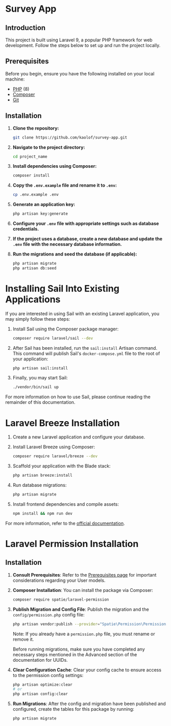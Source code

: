 # Survey App

## Introduction

This project is built using Laravel 9, a popular PHP framework for web development. Follow the steps below to set up and run the project locally.

## Prerequisites

Before you begin, ensure you have the following installed on your local machine:

- [PHP](https://www.php.net/) (8)
- [Composer](https://getcomposer.org/)
- [Git](https://git-scm.com/)

## Installation

1. **Clone the repository:**

    ```bash
    git clone https://github.com/kaolof/survey-app.git
    ```

2. **Navigate to the project directory:**

    ```bash
    cd project_name
    ```

3. **Install dependencies using Composer:**

    ```bash
    composer install
    ```

4. **Copy the `.env.example` file and rename it to `.env`:**

    ```bash
    cp .env.example .env
    ```

5. **Generate an application key:**

    ```bash
    php artisan key:generate
    ```

6. **Configure your `.env` file with appropriate settings such as database credentials.**

7. **If the project uses a database, create a new database and update the `.env` file with the necessary database information.**

8. **Run the migrations and seed the database (if applicable):**

    ```bash
    php artisan migrate
    php artisan db:seed
    ```
# Installing Sail Into Existing Applications

If you are interested in using Sail with an existing Laravel application, you may simply follow these steps:

1. Install Sail using the Composer package manager:
    ```bash
    composer require laravel/sail --dev
    ```

2. After Sail has been installed, run the `sail:install` Artisan command. This command will publish Sail's `docker-compose.yml` file to the root of your application:
    ```bash
    php artisan sail:install
    ```

3. Finally, you may start Sail:
    ```bash
    ./vendor/bin/sail up
    ```

For more information on how to use Sail, please continue reading the remainder of this documentation.

# Laravel Breeze Installation

1. Create a new Laravel application and configure your database.
2. Install Laravel Breeze using Composer:

    ```bash
    composer require laravel/breeze --dev
    ```

3. Scaffold your application with the Blade stack:

    ```bash
    php artisan breeze:install
    ```

4. Run database migrations:

    ```bash
    php artisan migrate
    ```

5. Install frontend dependencies and compile assets:

    ```bash
    npm install && npm run dev
    ```

For more information, refer to the [official documentation](https://laravel.com/docs/breeze).

# Laravel Permission Installation

## Installation

1. **Consult Prerequisites**: Refer to the [Prerequisites page](link_to_prerequisites_page) for important considerations regarding your User models.

2. **Composer Installation**: You can install the package via Composer:

    ```bash
    composer require spatie/laravel-permission
    ```

3. **Publish Migration and Config File**: Publish the migration and the `config/permission.php` config file:

    ```bash
    php artisan vendor:publish --provider="Spatie\Permission\PermissionServiceProvider"
    ```

    Note: If you already have a `permission.php` file, you must rename or remove it.

    Before running migrations, make sure you have completed any necessary steps mentioned in the Advanced section of the documentation for UUIDs.


4. **Clear Configuration Cache**: Clear your config cache to ensure access to the permission config settings:

    ```bash
    php artisan optimize:clear
    # or
    php artisan config:clear
    ```

5. **Run Migrations**: After the config and migration have been published and configured, create the tables for this package by running:

    ```bash
    php artisan migrate
    ```

